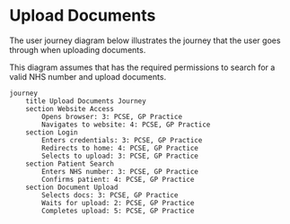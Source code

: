 # Upload Documents

The user journey diagram below illustrates the journey that the user goes through when uploading documents.

This diagram assumes that has the required permissions to search for a valid NHS number and upload documents.

```mermaid
journey
    title Upload Documents Journey
    section Website Access
        Opens browser: 3: PCSE, GP Practice
        Navigates to website: 4: PCSE, GP Practice
    section Login
        Enters credentials: 3: PCSE, GP Practice
        Redirects to home: 4: PCSE, GP Practice
        Selects to upload: 3: PCSE, GP Practice
    section Patient Search
        Enters NHS number: 3: PCSE, GP Practice
        Confirms patient: 4: PCSE, GP Practice
    section Document Upload
        Selects docs: 3: PCSE, GP Practice
        Waits for upload: 2: PCSE, GP Practice
        Completes upload: 5: PCSE, GP Practice
```
